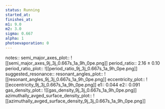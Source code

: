 ```yaml
---
status: Running
started_at:
finishes_at:
m1: 9.0
m2: 3.0
sigma: 0.667
alpha: 1
photoevaporation: 0
---
```


notes::
semi_major_axes_plot:: ![[semi_major_axes_9j_3j_0.667s_1a_9h_0pe.png]]
period_ratio:: 2.16 ± 0.10
period_ratio_plot:: ![[period_ratio_9j_3j_0.667s_1a_9h_0pe.png]]
suggested_resonance:: 
resonant_angles_plot:: ![[resonant_angles_9j_3j_0.667s_1a_9h_0pe.png]]
eccentricity_plot:: ![[eccentricity_9j_3j_0.667s_1a_9h_0pe.png]]
e1:: 0.044
e2:: 0.091
gas_density_plot:: ![[gas_density_9j_3j_0.667s_1a_9h_0pe.png]]
azimuthally_avged_surface_density_plot:: ![[azimuthally_avged_surface_density_9j_3j_0.667s_1a_9h_0pe.png]]
